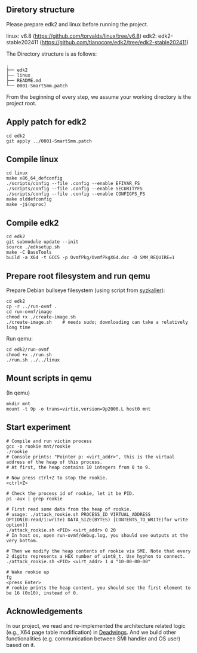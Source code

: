 ## Diretory structure

Please prepare edk2 and linux before running the project.

linux: v6.8 (https://github.com/torvalds/linux/tree/v6.8)
edk2: edk2-stable202411 (https://github.com/tianocore/edk2/tree/edk2-stable202411)

The Directory structure is as follows:

```
.
├── edk2
├── linux
├── README.md
└── 0001-SmartSmm.patch
```

From the beginning of every step, we assume your working directory is the project root.

## Apply patch for edk2

```shell
cd edk2
git apply ../0001-SmartSmm.patch
```

## Compile linux

```shell
cd linux
make x86_64_defconfig
./scripts/config --file .config --enable EFIVAR_FS
./scripts/config --file .config --enable SECURITYFS
./scripts/config --file .config --enable CONFIGFS_FS
make olddefconfig
make -j$(nproc)
```

## Compile edk2

```shell
cd edk2
git submodule update --init
source ./edksetup.sh
make -C BaseTools
build -a X64 -t GCC5 -p OvmfPkg/OvmfPkgX64.dsc -D SMM_REQUIRE=1
```

## Prepare root filesystem and run qemu

Prepare Debian bullseye filesystem (using script from [syzkaller](https://github.com/google/syzkaller)):

```shell
cd edk2
cp -r ../run-ovmf .
cd run-ovmf/image
chmod +x ./create-image.sh 
./create-image.sh    # needs sudo; downloading can take a relatively long time
```

Run qemu:

```shell
cd edk2/run-ovmf
chmod +x ./run.sh
./run.sh ../../linux
```

## Mount scripts in qemu

(In qemu)

```shell
mkdir mnt
mount -t 9p -o trans=virtio,version=9p2000.L host0 mnt
```

## Start experiment

```shell
# Compile and run victim process
gcc -o rookie mnt/rookie
./rookie
# Console prints: "Pointer p: <virt_addr>", this is the virtual address of the heap of this process.
# At first, the heap contains 10 integers from 0 to 9.

# Now press ctrl+Z to stop the rookie.
<ctrl+Z>

# Check the process id of rookie, let it be PID.
ps -aux | grep rookie

# First read some data from the heap of rookie.
# usage: ./attack_rookie.sh PROCESS_ID VIRTUAL_ADDRESS OPTION(0:read/1:write) DATA_SIZE(BYTES) [CONTENTS_TO_WRITE(for write option)]
./attack_rookie.sh <PID> <virt_addr> 0 20
# In host os, open run-ovmf/debug.log, you should see outputs at the very bottom.

# Then we modify the heap contents of rookie via SMI. Note that every 2 digits represents a HEX number of uint8_t. Use hyphon to connect.
./attack_rookie.sh <PID> <virt_addr> 1 4 "10-00-00-00"

# Wake rookie up
fg
<press Enter>
# rookie prints the heap content, you should see the first element to be 16 (0x10), instead of 0.
```

## Acknowledgements

In our project, we read and re-implemented the architecture related logic (e.g., X64 page table modification) in [Deadwings](https://github.com/xsh3llsh0ck/Deadwing). And we build other functionalities (e.g. communication between SMI handler and OS user) based on it.